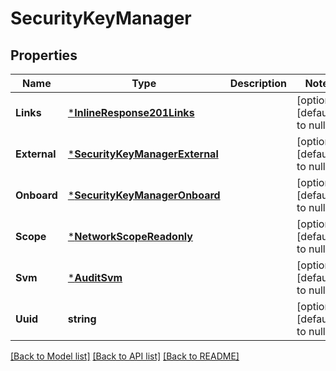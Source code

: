# SecurityKeyManager

## Properties
Name | Type | Description | Notes
------------ | ------------- | ------------- | -------------
**Links** | [***InlineResponse201Links**](inline_response_201__links.md) |  | [optional] [default to null]
**External** | [***SecurityKeyManagerExternal**](security_key_manager_external.md) |  | [optional] [default to null]
**Onboard** | [***SecurityKeyManagerOnboard**](security_key_manager_onboard.md) |  | [optional] [default to null]
**Scope** | [***NetworkScopeReadonly**](network_scope_readonly.md) |  | [optional] [default to null]
**Svm** | [***AuditSvm**](audit_svm.md) |  | [optional] [default to null]
**Uuid** | **string** |  | [optional] [default to null]

[[Back to Model list]](../README.md#documentation-for-models) [[Back to API list]](../README.md#documentation-for-api-endpoints) [[Back to README]](../README.md)


